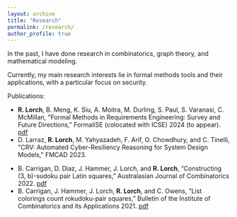 ```yaml
---
layout: archive
title: "Research"
permalink: /research/
author_profile: true
---
```


In the past, I have done research in combinatorics, graph theory, and mathematical modeling.

Currently, my main research interests lie in formal methods tools and their applications, with a particular focus on security.

Publications:
  * **R. Lorch**, B. Meng, K. Siu, A. Moitra, M. Durling, S. Paul, S. Varanasi, C. McMillan, "Formal Methods in Requirements Engineering: Survey and Future Directions," FormaliSE (colocated with ICSE) 2024 (to appear). [pdf](https://lorchrob.github.io/publications/re_survey_paper.pdf)
  * D. Larraz, **R. Lorch**, M. Yahyazadeh, F. Arif, O. Chowdhury, and C. Tinelli, "CRV: Automated Cyber-Resiliency Reasoning for System Design Models," FMCAD 2023.
  <!-- * J. Hammer, **R. Lorch***, and C. Owens, “Strong proper connection colorings of graph joins,” Under review. [pdf](https://drive.google.com/file/d/1jv2ttoNW56HVWjm15yLjxXDkdmR81V3X/view?usp=sharing) -->
  * B. Carrigan, D. Diaz, J. Hammer, J. Lorch, and **R. Lorch**, “Constructing (3, b)-sudoku pair Latin squares,” Australasian Journal of Combinatorics 2022. [pdf](https://ajc.maths.uq.edu.au/pdf/82/ajc_v82_p031.pdf)
  * B. Carrigan, J. Hammer, J. Lorch, **R. Lorch**, and C. Owens, “List colorings count rokudoku-pair squares,” Bulletin of the Institute of Combinatorics and its Applications 2021. [pdf](http://bica.the-ica.org/Volumes/92//Reprints/BICA2020-34-Reprint.pdf)
